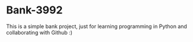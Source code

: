 # Bank-3992
This is a simple bank project, just for learning programming in Python and collaborating with Github :)

